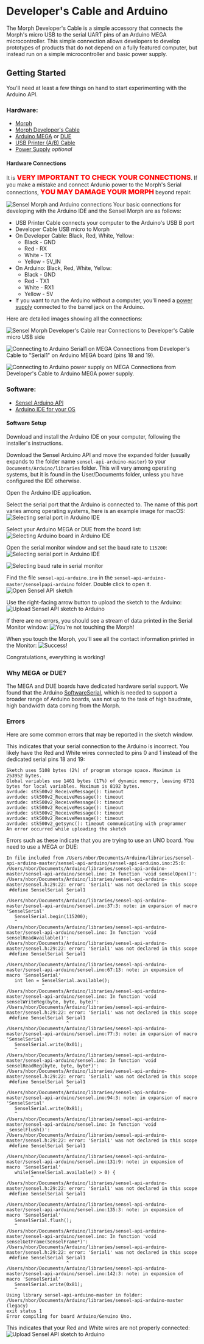 # Developer's Cable and Arduino

The Morph Developer's Cable is a simple accessory that connects the Morph's micro USB to the serial UART pins of an Arduino MEGA microcontroller. This simple connection allows developers to develop prototypes of products that do not depend on a fully featured computer, but instead run on a simple microcontroller and basic power supply.

## Getting Started 

You'll need at least a few things on hand to start experimenting with the Arduino API.

### Hardware:

* [Morph](https://sensel.com/products/the-sensel-morph)
* [Morph Developer's Cable](https://sensel.com/collections/all/products/developers-cable)
* [Arduino MEGA](https://store.arduino.cc/usa/arduino-mega-2560-rev3) or [DUE](https://store.arduino.cc/usa/arduino-due)
* [USB Printer (A/B) Cable](https://www.monoprice.com/product?p_id=5438)
* [Power Supply](https://playground.arduino.cc/Learning/WhatAdapter) *optional*

#### Hardware Connections

It is <span style="color:red;font-weight:800;font-size:18px">VERY IMPORTANT TO CHECK YOUR CONNECTIONS</span>. If you make a mistake and connect Ardunio power to the Morph's Serial connections, <span style="color:red;font-weight:800;font-size:18px">YOU MAY DAMAGE YOUR MORPH</span> beyond repair.

![Sensel Morph and Arduino connections](img/arduino_allconnections.jpg)
Your basic connections for developing with the Arduino IDE and the Sensel Morph are as follows:

* USB Printer Cable connects your computer to the Arduino's USB B port
* Developer Cable USB micro to Morph
* On Developer Cable: Black, Red, White, Yellow:
    * Black - GND
    * Red - RX
    * White - TX
    * Yellow - 5V_IN
* On Arduino: Black, Red, White, Yellow:
    * Black - GND
    * Red - TX1
    * White - RX1
    * Yellow - 5V
* If you want to run the Arduino without a computer, you'll need a [power supply](https://playground.arduino.cc/Learning/WhatAdapter) connected to the barrel jack on the Arduino.

Here are detailed images showing all the connections:

![Sensel Morph Developer's Cable rear](img/arduino_devcable_back.jpg)
Connections to Developer's Cable micro USB side

![Connecting to Arduino Serial1 on MEGA](img/arduino_serialcnxns.jpg)
Connections from Developer's Cable to "Serial1" on Arduino MEGA board (pins 18 and 19).

![Connecting to Arduino power supply on MEGA](img/arduino_powercnxns.jpg)
Connections from Developer's Cable to Arduino MEGA power supply.

### Software:

* [Sensel Arduino API](https://github.com/sensel/sensel-api-arduino)
* [Arduino IDE for your OS](https://www.arduino.cc/en/Main/Software)

#### Software Setup

Download and install the Arduino IDE on your computer, following the installer's instructions. 

Download the Sensel Arduino API and move the expanded folder (usually expands to the folder name `sensel-api-arduino-master`) to your `Documents/Arduino/libraries` folder. This will vary among operating systems, but it is found in the User/Documents folder, unless you have configured the IDE otherwise.

Open the Arduino IDE application. 

Select the serial port that the Arduino is connected to. The name of this port varies among operating systems, here is an example image for macOS:
![Selecting serial port in Arduino IDE](img/arduino_selectserial.jpg)

Select your Arduino MEGA or DUE from the board list:
![Selecting Arduino board in Arduino IDE](img/arduino_selectboard.jpg)

Open the serial monitor window and set the baud rate to `115200`:
![Selecting serial port in Arduino IDE](img/arduino_showserial.jpg)

![Selecting baud rate in serial monitor](img/arduino_selectbaud.jpg)

Find the file `sensel-api-arduino.ino` in the `sensel-api-arduino-master/senselpapi-arduino` folder. Double click to open it. 
![Open Sensel API sketch](img/arduino_senselsketch.jpg)

Use the right-facing arrow button to upload the sketch to the Arduino:
![Upload Sensel API sketch to Arduino](img/ardunio_upload.jpg)

If there are no errors, you should see a stream of data printed in the Serial Monitor window:
![You're not touching the Morph!](img/arduino_nocontacts.jpg)

When you touch the Morph, you'll see all the contact information printed in the Monitor:
![Success!](img/arduino_contacts.jpg)

Congratulations, everything is working!

### Why MEGA or DUE?

The MEGA and DUE boards have dedicated hardware serial support. We found that the Arduino [SoftwareSerial](https://www.arduino.cc/en/Reference/SoftwareSerial), which is needed to support a broader range of Arduino boards, was not up to the task of high baudrate, high bandwidth data coming from the Morph. 

### Errors

Here are some common errors that may be reported in the sketch window.

This indicates that your serial connection to the Arduino is incorrect. You likely have the Red and White wires connected to pins 0 and 1 instead of the dedicated serial pins 18 and 19:
```
Sketch uses 5108 bytes (2%) of program storage space. Maximum is 253952 bytes.
Global variables use 1461 bytes (17%) of dynamic memory, leaving 6731 bytes for local variables. Maximum is 8192 bytes.
avrdude: stk500v2_ReceiveMessage(): timeout
avrdude: stk500v2_ReceiveMessage(): timeout
avrdude: stk500v2_ReceiveMessage(): timeout
avrdude: stk500v2_ReceiveMessage(): timeout
avrdude: stk500v2_ReceiveMessage(): timeout
avrdude: stk500v2_ReceiveMessage(): timeout
avrdude: stk500v2_getsync(): timeout communicating with programmer
An error occurred while uploading the sketch
```

Errors such as these indicate that you are trying to use an UNO board. You need to use a MEGA or DUE:
```
In file included from /Users/nbor/Documents/Arduino/libraries/sensel-api-arduino-master/sensel-api-arduino/sensel-api-arduino.ino:25:0:
/Users/nbor/Documents/Arduino/libraries/sensel-api-arduino-master/sensel-api-arduino/sensel.ino: In function 'void senselOpen()':
/Users/nbor/Documents/Arduino/libraries/sensel-api-arduino-master/sensel.h:29:22: error: 'Serial1' was not declared in this scope
 #define SenselSerial Serial1
                      ^
/Users/nbor/Documents/Arduino/libraries/sensel-api-arduino-master/sensel-api-arduino/sensel.ino:37:3: note: in expansion of macro 'SenselSerial'
   SenselSerial.begin(115200);
   ^
/Users/nbor/Documents/Arduino/libraries/sensel-api-arduino-master/sensel-api-arduino/sensel.ino: In function 'void senselReadAvailable()':
/Users/nbor/Documents/Arduino/libraries/sensel-api-arduino-master/sensel.h:29:22: error: 'Serial1' was not declared in this scope
 #define SenselSerial Serial1
                      ^
/Users/nbor/Documents/Arduino/libraries/sensel-api-arduino-master/sensel-api-arduino/sensel.ino:67:13: note: in expansion of macro 'SenselSerial'
   int len = SenselSerial.available();
             ^
/Users/nbor/Documents/Arduino/libraries/sensel-api-arduino-master/sensel-api-arduino/sensel.ino: In function 'void senselWriteReg(byte, byte, byte)':
/Users/nbor/Documents/Arduino/libraries/sensel-api-arduino-master/sensel.h:29:22: error: 'Serial1' was not declared in this scope
 #define SenselSerial Serial1
                      ^
/Users/nbor/Documents/Arduino/libraries/sensel-api-arduino-master/sensel-api-arduino/sensel.ino:77:3: note: in expansion of macro 'SenselSerial'
   SenselSerial.write(0x01);
   ^
/Users/nbor/Documents/Arduino/libraries/sensel-api-arduino-master/sensel-api-arduino/sensel.ino: In function 'void senselReadReg(byte, byte, byte*)':
/Users/nbor/Documents/Arduino/libraries/sensel-api-arduino-master/sensel.h:29:22: error: 'Serial1' was not declared in this scope
 #define SenselSerial Serial1
                      ^
/Users/nbor/Documents/Arduino/libraries/sensel-api-arduino-master/sensel-api-arduino/sensel.ino:94:3: note: in expansion of macro 'SenselSerial'
   SenselSerial.write(0x81);
   ^
/Users/nbor/Documents/Arduino/libraries/sensel-api-arduino-master/sensel-api-arduino/sensel.ino: In function 'void _senselFlush()':
/Users/nbor/Documents/Arduino/libraries/sensel-api-arduino-master/sensel.h:29:22: error: 'Serial1' was not declared in this scope
 #define SenselSerial Serial1
                      ^
/Users/nbor/Documents/Arduino/libraries/sensel-api-arduino-master/sensel-api-arduino/sensel.ino:131:9: note: in expansion of macro 'SenselSerial'
   while(SenselSerial.available() > 0) {
         ^
/Users/nbor/Documents/Arduino/libraries/sensel-api-arduino-master/sensel.h:29:22: error: 'Serial1' was not declared in this scope
 #define SenselSerial Serial1
                      ^
/Users/nbor/Documents/Arduino/libraries/sensel-api-arduino-master/sensel-api-arduino/sensel.ino:135:3: note: in expansion of macro 'SenselSerial'
   SenselSerial.flush();
   ^
/Users/nbor/Documents/Arduino/libraries/sensel-api-arduino-master/sensel-api-arduino/sensel.ino: In function 'void senselGetFrame(SenselFrame*)':
/Users/nbor/Documents/Arduino/libraries/sensel-api-arduino-master/sensel.h:29:22: error: 'Serial1' was not declared in this scope
 #define SenselSerial Serial1
                      ^
/Users/nbor/Documents/Arduino/libraries/sensel-api-arduino-master/sensel-api-arduino/sensel.ino:142:3: note: in expansion of macro 'SenselSerial'
   SenselSerial.write(0x81);
   ^
Using library sensel-api-arduino-master in folder: /Users/nbor/Documents/Arduino/libraries/sensel-api-arduino-master (legacy)
exit status 1
Error compiling for board Arduino/Genuino Uno.

```

This indicates that your Red and White wires are not properly connected:
![Upload Sensel API sketch to Arduino](img/arduino_noserialcnxn.jpg)